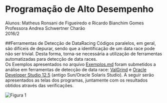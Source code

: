 # Programação de Alto Desempenho
Alunos: Matheus Ronsani de Figueiredo e Ricardo Bianchim Gomes    
Professora Andrea Schwertner Charão  
2016/2  

##Ferramentas de Detecção de DataRacing
Códigos paralelos, em geral, são difíceis de depurar, sendo que a identificação de um data race pode não ser trivial. Desta forma, torna-se necessária a utilização de ferramentas automatizadas para detecção de data races.  
Os Exemplos apresentados no arquivo [Exemplos.md](./Exemplos.md) foram submetidos a análise em ferramentas de detecção de data race: [ValGrind](http://valgrind.org/docs/manual/drd-manual.html) e [Oracle Developer Studio 12.5](https://www.oracle.com/tools/developerstudio/index.html) (antigo Sun/Oracle Solaris Studio). A seguir serão apresentados as telas dos programas, juntamente com os resultados obtidos através das verificações.

![Figura 1](/Imagens/Exemplo2.png)

